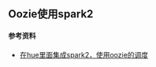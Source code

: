 ## Oozie使用spark2



#### 参考资料
- [在hue里面集成spark2，使用oozie的调度](https://www.cnblogs.com/gxgd/p/10019500.html)